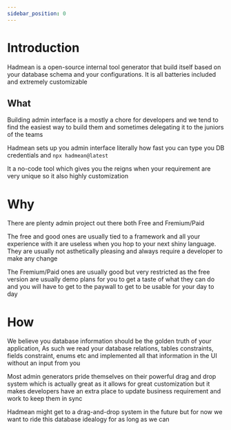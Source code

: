 ```yaml
---
sidebar_position: 0
---
```


# Introduction

Hadmean is a open-source internal tool generator that build itself based on your database schema and your configurations. It is all batteries included and extremely customizable


## What

Building admin interface is a mostly a chore for developers and we tend to find the easiest way to build them and sometimes delegating it to the juniors of the teams

Hadmean sets up you admin interface literally how fast you can type you DB credentials and `npx hadmean@latest`

It a no-code tool which gives you the reigns when your requirement are very unique so it also highly customization 

# Why
There are plenty admin project out there both Free and Fremium/Paid

The free and good ones are usually tied to a framework and all your experience with it are useless when you hop to your next shiny language. They are usually not asthetically pleasing and always require a developer to make any change

The Fremium/Paid ones are usually good but very restricted as the free version are usually demo plans for you to get a taste of what they can do and you will have to get to the paywall to get to be usable for your day to day

# How

We believe you database information should be the golden truth of your application, As such we read your database relations, tables constraints, fields constraint, enums etc and implemented all that information in the UI without an input from you

Most admin generators pride themselves on their powerful drag and drop system which is actually great as it allows for great customization but it makes developers have an extra place to update business requirement and work to keep them in sync

Hadmean might get to a drag-and-drop system in the future but for now we want to ride this database idealogy for as long as we can
